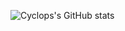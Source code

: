 ![Cyclops's GitHub stats](https://github-readme-stats.vercel.app/api?username=CYCLOP5&count_private=true&show_icons=true&theme=dark)
